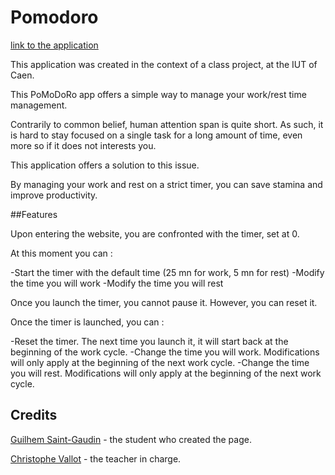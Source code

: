 # Pomodoro

[link to the application](https://mehliug-sg.github.io/Pomodoro/)



This application was created in the context of a class project, at the IUT of Caen.



This PoMoDoRo app offers a simple way to manage your work/rest time management.

Contrarily to common belief, human attention span is quite short. As such, it is hard to stay focused on a single task for a long amount of time, even more so if it does not interests you.

This application offers a solution to this issue.

By managing your work and rest on a strict timer, you can save stamina and improve productivity.


##Features

Upon entering the website, you are confronted with the timer, set at 0.

At this moment you can :

-Start the timer with the default time (25 mn for work, 5 mn for rest)
-Modify the time you will work
-Modify the time you will rest

Once you launch the timer, you cannot pause it. However, you can reset it.

Once the timer is launched, you can :

-Reset the timer. The next time you launch it, it will start back at the beginning of the work cycle.
-Change the time you will work. Modifications will only apply at the beginning of the next work cycle.
-Change the time you will rest. Modifications will only apply at the beginning of the next work cycle.


## Credits

[Guilhem Saint-Gaudin](https://github.com/Mehliug-SG) - the student who created the page.

[Christophe Vallot](https://github.com/princecorg) - the teacher in charge.